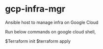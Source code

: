 # gcp-infra-mgr
Ansible host to manage infra on Google Cloud

Run below commands on google cloud shell,

$Terraform init 
$terraform apply
